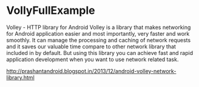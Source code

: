 VollyFullExample
================

Volley - HTTP library for Android
Volley is a library that makes networking for Android application easier and most importantly, very faster and work smoothly. It can manage the processing and caching of network requests and it saves our valuable time compare to other network library that included in by default. But using this library you can achieve fast and rapid application development when you want to use network related task.

http://prashantandroid.blogspot.in/2013/12/android-volley-network-library.html
